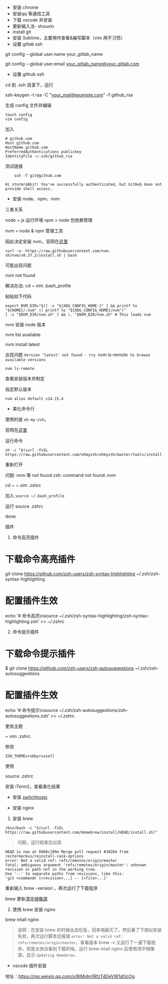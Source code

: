 - 安装 chrome
- 安装qq 等通信工具
- 下载 vscode 并安装
- 更新输入法- shouxin
- install git
- 安装 Sublime，主要用作查看&编写脚本（vim 用不习惯）
- 设置 gitlab ssh 

git config --global user.name your_gitlab_name

git config --global user.email your_gitlab_name@your_gitlab.com

- 设置 github ssh

cd 到 .ssh 目录下，运行

ssh-keygen -t rsa -C "your_mail@example.com" -f github_rsa



生成 config 文件并编辑

```
touch config
vim config
```

加入

```
# github.com
Host github.com
HostName github.com
PreferredAuthentications publickey
IdentityFile ~/.ssh/github_rsa
```

测试链接

```
    ssh -T git@github.com

```


```
Hi stormrabbit! You've successfully authenticated, but GitHub does not provide shell access.
```

- 安装 node、npm、nvm

三者关系

node = js 运行环境
npm = node 包依赖管理

nvm = node & npm 管理工具

因此决定安装 nvm，官网在[这里](https://github.com/nvm-sh/nvm/blob/master/README.md#installing-and-updating)


```
curl -o- https://raw.githubusercontent.com/nvm-sh/nvm/v0.37.2/install.sh | bash
```

可能出现问题

nvm not found

解决办法:
cd ~
vim .bash_profile

粘贴如下代码

```
export NVM_DIR="$([ -z "${XDG_CONFIG_HOME-}" ] && printf %s "${HOME}/.nvm" || printf %s "${XDG_CONFIG_HOME}/nvm")"
[ -s "$NVM_DIR/nvm.sh" ] && \. "$NVM_DIR/nvm.sh" # This loads nvm
```


nvm 安装 node 版本

nvm list available

nvm install latest 

出现问题 `Version 'latest' not found - try `nvm ls-remote` to browse available versions`

`nvm ls-remote` 

查看安装版本并制定 

指定默认版本

`nvm alias default v14.15.4`





- 美化命令行

使用的是 `oh-my-zsh`。

官网在[这里](https://github.com/ohmyzsh/ohmyzsh)

运行命令

```
sh -c "$(curl -fsSL https://raw.githubusercontent.com/ohmyzsh/ohmyzsh/master/tools/install.sh)"
```

重新打开

问题:
nvm 等 not found
zsh: command not found: nvm


cd ~
~ vim .zshrc 


加入 `source ~/.bash_profile`

运行 source .zshrc

done



插件

1. 命令高亮插件

# 下载命令高亮插件
git clone https://github.com/zsh-users/zsh-syntax-highlighting ~/.zsh/zsh-syntax-highlighting

# 配置插件生效
echo '# 命令高亮\nsource ~/.zsh/zsh-syntax-highlighting/zsh-syntax-highlighting.zsh' >> ~/.zshrc



2. 命令提示插件

# 下载命令提示插件
$ git clone https://github.com/zsh-users/zsh-autosuggestions ~/.zsh/zsh-autosuggestions

# 配置插件生效
echo '# 命令提示\nsource ~/.zsh/zsh-autosuggestions/zsh-autosuggestions.zsh' >> ~/.zshrc


更改主题

~ vim .zshrc 

修改 

```
ZSH_THEME=robbyrussell
```

使用

source .zshrc


安装 iTerm2，查看美化结果

- 安装 [switchhosts](https://github.com/oldj/SwitchHosts/releases/tag/v3.5.6)



- 安装 nginx

1. 安装 brew

`/bin/bash -c "$(curl -fsSL https://raw.githubusercontent.com/Homebrew/install/HEAD/install.sh)"`

> 问题，运行结束后出现

```
HEAD is now at 6968c199e Merge pull request #10284 from reitermarkus/reinstall-cask-options
error: Not a valid ref: refs/remotes/origin/master
fatal: ambiguous argument 'refs/remotes/origin/master': unknown revision or path not in the working tree.
Use '--' to separate paths from revisions, like this:
'git <command> [<revision>...] -- [<file>...]'
```

重新输入 brew -version ，再次运行了下载程序

brew 更新[清华镜像源](https://mirrors.tuna.tsinghua.edu.cn/help/homebrew/)


2. 使用 brew 安装 nginx

brew intall nginx 

> 说明：在安装 brew 的时候出去吃饭，回来电脑灭了。然后看了下貌似安装失败，再次运行脚本后报错 `error: Not a valid ref: refs/remotes/origin/master`。查看版本 brew -v 又运行了一遍下载程序，但是太快没看到下载的啥。运行 brew intall nginx  后使用清华镜像源，显示 `Updating Homebrew..`


- vscode 插件安装

地址：https://mp.weixin.qq.com/s/8IMjdm1RfzT4DeVW1dOcOg

